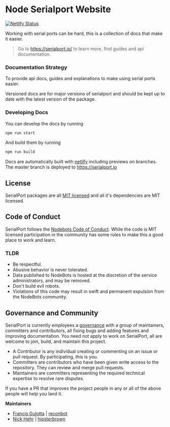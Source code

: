 # Node Serialport Website
[![Netlify Status](https://api.netlify.com/api/v1/badges/8a75bc09-2cea-4b0b-80ed-cb16b2fa2c9c/deploy-status)](https://app.netlify.com/sites/serene-wescoff-3305e5/deploys)

Working with serial ports can be hard, this is a collection of docs that make it easier.

> Go to https://serialport.io/ to learn more, find guides and api documentation.

### Documentation Strategy
To provide api docs, guides and explanations to make using serial ports easier.

Versioned docs are for major versions of serialport and should be kept up to date with the latest version of the package.

### Developing Docs

You can develop the docs by running

```bash
npm run start
```

And build them by running
```bash
npm run build
```

Docs are automatically built with [netlify](https://www.netlify.com/pricing/) including previews on branches. The master branch is deployed to https://serialport.io

## License
SerialPort packages are all [MIT licensed](LICENSE) and all it's dependencies are MIT licensed.

## Code of Conduct
SerialPort follows the [Nodebots Code of Conduct](http://nodebots.io/conduct.html). While the code is MIT licensed participation in the community has some rules to make this a good place to work and learn.

### TLDR
- Be respectful.
- Abusive behavior is never tolerated.
- Data published to NodeBots is hosted at the discretion of the service administrators, and may be removed.
- Don't build evil robots.
- Violations of this code may result in swift and permanent expulsion from the NodeBots community.

## Governance and Community

SerialPort is currently employees a [governance](https://medium.com/the-node-js-collection/healthy-open-source-967fa8be7951) with a group of maintainers, committers and contributors, all fixing bugs and adding features and improving documentation. You need not apply to work on SerialPort, all are welcome to join, build, and maintain this project.

- A Contributor is any individual creating or commenting on an issue or pull request. By participating, this is you.
- Committers are contributors who have been given write access to the repository. They can review and merge pull requests.
- Maintainers are committers representing the required technical expertise to resolve rare disputes.

If you have a PR that improves the project people in any or all of the above people will help you land it.

**Maintainers**

- [Francis Gulotta](https://twitter.com/reconbot) | [reconbot](https://github.com/reconbot)
- [Nick Hehr](https://twitter.com/hipsterbrown) | [hipsterbrown](https://github.com/hipsterbrown)
